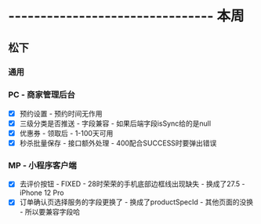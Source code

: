 # -------------------------------- 本周

## 松下
### 通用
### PC - 商家管理后台
* [x] 预约设置 - 预约时间无作用
* [x] 三级分类是否推送 - 字段兼容 - 如果后端字段isSync给的是null
* [x] 优惠券 - 领取后 - 1-100天可用
* [x] 秒杀批量保存 - 接口额外处理 - 400配合SUCCESS时要弹出错误
### MP - 小程序客户端
* [x] 去评价按钮 - FIXED - 28时荣荣的手机底部边框线出现缺失 - 换成了27.5 - iPhone 12 Pro
* [x] 订单确认页选择服务的字段更换了 - 换成了productSpecId - 其他页面的没换 - 所以要兼容字段哈
